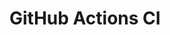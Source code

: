 # GitHub Actions CI



















































































































































































































































































































































































































































































































































































































































































































































































































































































































































































































































































































































































































































































































































































































































































































































































































































































































































































































































































































































































































































































































































































































































































































































































































































































































































































































































































































